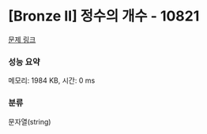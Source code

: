 # [Bronze II] 정수의 개수 - 10821 

[문제 링크](https://www.acmicpc.net/problem/10821) 

### 성능 요약

메모리: 1984 KB, 시간: 0 ms

### 분류

문자열(string)

